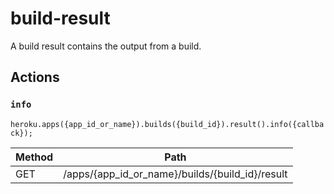 # build-result

A build result contains the output from a build.

## Actions

### `info`

`heroku.apps({app_id_or_name}).builds({build_id}).result().info({callback});`

Method | Path
--- | ---
GET | /apps/{app_id_or_name}/builds/{build_id}/result

